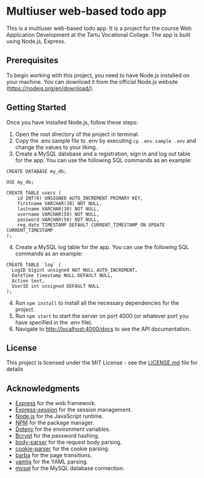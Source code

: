 # Multiuser web-based todo app

This is a multiuser web-based todo app. It is a project for the course Web Application Development at the Tartu
Vocational Collage. The app is built using Node.js, Express.

## Prerequisites

To begin working with this project, you need to have Node.js installed on your machine. You can download it from the official Node.js website (https://nodejs.org/en/download/).


## Getting Started

Once you have installed Node.js, follow these steps:

1. Open the root directory of the project in terminal.
2. Copy the .env.sample file to .env by executing `cp .env.sample .env` and change the values to your liking.
3. Create a MySQL database and a registration, sign in and log out table for the app. You can use the following SQL commands as an example:
 ```mysql
 CREATE DATABASE my_db;
 
 USE my_db;
 
 CREATE TABLE users (
     id INT(6) UNSIGNED AUTO_INCREMENT PRIMARY KEY,
     firstname VARCHAR(30) NOT NULL,
     lastname VARCHAR(30) NOT NULL,
     username VARCHAR(50) NOT NULL,
     password VARCHAR(50) NOT NULL,
     reg_date TIMESTAMP DEFAULT CURRENT_TIMESTAMP ON UPDATE CURRENT_TIMESTAMP
 );
 ```
4. Create a MySQL log table for the app. You can use the following SQL commands as an example:
 ```mysql
CREATE TABLE `log` (
   LogID bigint unsigned NOT NULL AUTO_INCREMENT,
   DateTime timestamp NULL DEFAULT NULL,
   Action text,
   UserID int unsigned DEFAULT NULL
);
 ``` 
4. Run `npm install` to install all the necessary dependencies for the project.
5. Run `npm start` to start the server on port 4000 (or whatever port you have specified in the .env file).
6. Navigate to [http://localhost:4000/docs](http://localhost:4000/docs) to see the API documentation.

## License

This project is licensed under the MIT License - see the [LICENSE.md](LICENSE.md) file for details

## Acknowledgments

- [Express](https://expressjs.com/) for the web framework.
- [Express-session](https://www.npmjs.com/package/express-session) for the session management.
- [Node.js](https://nodejs.org/en/) for the JavaScript runtime.
- [NPM](https://www.npmjs.com/) for the package manager.
- [Dotenv](https://www.npmjs.com/package/dotenv) for the environment variables.
- [Bcrypt](https://www.npmjs.com/package/bcrypt) for the password hashing.
- [body-parser](https://www.npmjs.com/package/body-parser) for the request body parsing.
- [cookie-parser](https://www.npmjs.com/package/cookie-parser) for the cookie parsing.
- [barba](https://www.npmjs.com/package/barba) for the page transitions.
- [yamljs](https://www.npmjs.com/package/yamljs) for the YAML parsing.
- [mysql](https://www.npmjs.com/package/mysql2) for the MySQL database connection.
